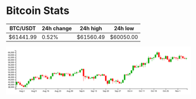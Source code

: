 # Bitcoin Stats

BTC/USDT|24h change|24h high|24h low|
|---|---|---|---|
|$61441.99|0.52%|$61560.49|$60050.00|

<img src="./chart.svg">
